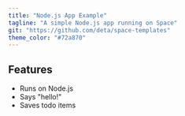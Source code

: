 ```yaml
---
title: "Node.js App Example"
tagline: "A simple Node.js app running on Space"
git: "https://github.com/deta/space-templates"
theme_color: "#72a870"
---
```


## Features

- Runs on Node.js
- Says "hello!"
- Saves todo items
